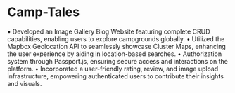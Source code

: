 # Camp-Tales

• Developed an Image Gallery Blog Website featuring complete CRUD capabilities, enabling users to explore campgrounds globally.
• Utilized the Mapbox Geolocation API to seamlessly showcase Cluster Maps, enhancing the user experience by aiding in location-based searches.
• Authorization system through Passport.js, ensuring secure access and interactions on the platform.
• Incorporated a user-friendly rating, review, and image upload infrastructure, empowering authenticated users to contribute their insights and visuals.
